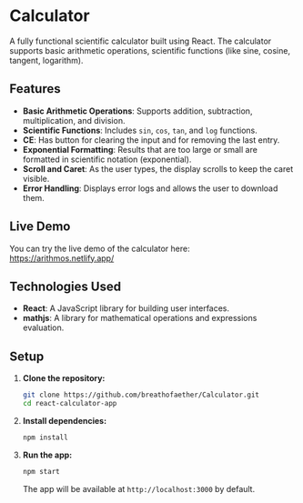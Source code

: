 # Calculator

A fully functional scientific calculator built using React. The calculator supports basic arithmetic operations, scientific functions (like sine, cosine, tangent, logarithm).

## Features

- **Basic Arithmetic Operations**: Supports addition, subtraction, multiplication, and division.
- **Scientific Functions**: Includes `sin`, `cos`, `tan`, and `log` functions.
- **CE**: Has button for clearing the input and for removing the last entry.
- **Exponential Formatting**: Results that are too large or small are formatted in scientific notation (exponential).
- **Scroll and Caret**: As the user types, the display scrolls to keep the caret visible.
- **Error Handling**: Displays error logs and allows the user to download them.

## Live Demo

You can try the live demo of the calculator here: https://arithmos.netlify.app/

## Technologies Used

- **React**: A JavaScript library for building user interfaces.
- **mathjs**: A library for mathematical operations and expressions evaluation.

## Setup

1. **Clone the repository:**

   ```bash
   git clone https://github.com/breathofaether/Calculator.git
   cd react-calculator-app
   ```

2. **Install dependencies:**

   ```bash
   npm install
   ```

3. **Run the app:**

   ```bash
   npm start
   ```

   The app will be available at `http://localhost:3000` by default.


